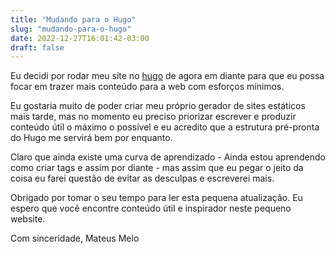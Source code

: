 ```yaml
---
title: "Mudando para o Hugo"
slug: "mudando-para-o-hugo"
date: 2022-12-27T16:01:42-03:00
draft: false
---
```


Eu decidi por rodar meu site no [hugo](https://gohugo.io/) de agora em diante para que eu possa focar em trazer mais conteúdo para a web com esforços mínimos.

Eu gostaria muito de poder criar meu próprio gerador de sites estáticos mais tarde, mas no momento eu preciso priorizar escrever e produzir conteúdo útil o máximo o possível e eu acredito que a estrutura pré-pronta do Hugo me servirá bem por enquanto.

Claro que ainda existe uma curva de aprendizado - Ainda estou aprendendo como criar tags e assim por diante - mas assim que eu pegar o jeito da coisa eu farei questão de evitar as desculpas e escreverei mais.

Obrigado por tomar o seu tempo para ler esta pequena atualização. Eu espero que você encontre conteúdo útil e inspirador neste pequeno website.

Com sinceridade,
Mateus Melo